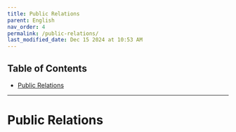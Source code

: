 ```yaml
---
title: Public Relations
parent: English
nav_order: 4
permalink: /public-relations/
last_modified_date: Dec 15 2024 at 10:53 AM
---
```


## Table of Contents
- [Public Relations](#public-relations)

---

# Public Relations